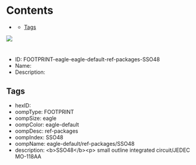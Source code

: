 



Contents
========

* [](#)
	* [Tags](#tags)
  
![][im]
# 

- ID: FOOTPRINT-eagle-eagle-default-ref-packages-SSO48
- Name: 
- Description: 

## Tags

- hexID: 
- oompType: FOOTPRINT
- oompSize: eagle
- oompColor: eagle-default
- oompDesc: ref-packages
- oompIndex: SSO48
- oompName: eagle-default/ref-packages/SSO48
- description: &lt;b&gt;SSO48&lt;/b&gt;&lt;p&gt;&#xD;
small outline integrated circuit/JEDEC MO-118AA



[im]: image.png
